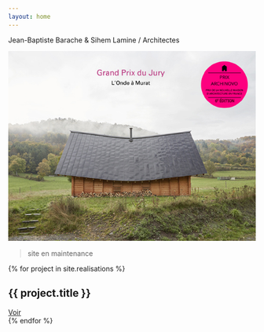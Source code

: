 ```yaml
---
layout: home
---
```


Jean-Baptiste Barache & Sihem Lamine / Architectes

![PrixArchinovo6eEd](content/5.distinctions/2023_PrixArchinovo6eEd.jpg)

> site en maintenance


{% for project in site.realisations %}
  <div class="project">
    <h2>{{ project.title }}</h2>
    <a href="{{ project.url }}">Voir</a>
  </div>
{% endfor %}
